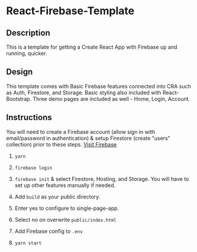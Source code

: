 # React-Firebase-Template

## Description

This is a template for getting a Create React App with Firebase up and running, quicker.

## Design

This template comes with Basic Firebase features connected into CRA such as Auth, Firestore, and Storage. Basic styling also included with React-Bootstrap. Three demo pages are included as well - Home, Login, Account.

## Instructions

You will need to create a Firebase account (allow sign in with email/password in authentication) & setup Firestore (create "users" collection) prior to these steps. [Visit Firebase]("https://console.firebase.google.com/)

1. `yarn`

2. `firebase login`

3. `firebase init` & select Firestore, Hosting, and Storage. You will have to set up other features manually if needed.

4. Add `build` as your public directory.

5. Enter yes to configure to single-page-app.

6. Select no on overwrite `public/index.html`

7. Add Firebase config to `.env`

8. `yarn start`
